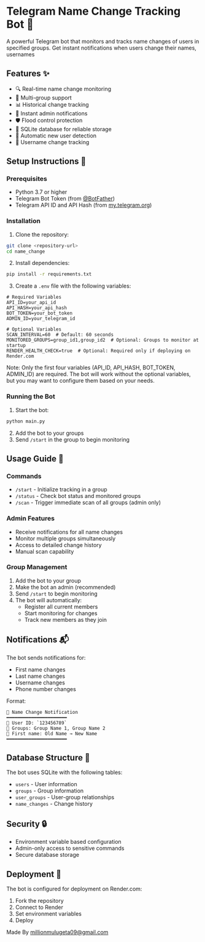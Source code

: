 # Telegram Name Change Tracking Bot 🤖

A powerful Telegram bot that monitors and tracks name changes of users in specified groups. Get instant notifications when users change their names, usernames 

## Features ✨

- 🔍 Real-time name change monitoring
- 👥 Multi-group support
- 📊 Historical change tracking
- 🔔 Instant admin notifications
- 🛡️ Flood control protection
- 💾 SQLite database for reliable storage
- 🔄 Automatic new user detection
- 👤 Username change tracking

## Setup Instructions 🚀

### Prerequisites
- Python 3.7 or higher
- Telegram Bot Token (from [@BotFather](https://t.me/BotFather))
- Telegram API ID and API Hash (from [my.telegram.org](https://my.telegram.org))

### Installation

1. Clone the repository:
```bash
git clone <repository-url>
cd name_change
```

2. Install dependencies:
```bash
pip install -r requirements.txt
```

3. Create a `.env` file with the following variables:
```env
# Required Variables
API_ID=your_api_id
API_HASH=your_api_hash
BOT_TOKEN=your_bot_token
ADMIN_ID=your_telegram_id

# Optional Variables
SCAN_INTERVAL=60  # Default: 60 seconds
MONITORED_GROUPS=group_id1,group_id2  # Optional: Groups to monitor at startup
RENDER_HEALTH_CHECK=true  # Optional: Required only if deploying on Render.com
```

Note: Only the first four variables (API_ID, API_HASH, BOT_TOKEN, ADMIN_ID) are required. The bot will work without the optional variables, but you may want to configure them based on your needs.

### Running the Bot

1. Start the bot:
```bash
python main.py
```

2. Add the bot to your groups
3. Send `/start` in the group to begin monitoring

## Usage Guide 📖

### Commands

- `/start` - Initialize tracking in a group
- `/status` - Check bot status and monitored groups
- `/scan` - Trigger immediate scan of all groups (admin only)

### Admin Features

- Receive notifications for all name changes
- Monitor multiple groups simultaneously
- Access to detailed change history
- Manual scan capability

### Group Management

1. Add the bot to your group
2. Make the bot an admin (recommended)
3. Send `/start` to begin monitoring
4. The bot will automatically:
   - Register all current members
   - Start monitoring for changes
   - Track new members as they join

## Notifications 📬

The bot sends notifications for:
- First name changes
- Last name changes
- Username changes
- Phone number changes

Format:
```
🔔 Name Change Notification
━━━━━━━━━━━━━━━━━━━━━━
👤 User ID: `123456789`
👥 Groups: Group Name 1, Group Name 2
👤 First name: Old Name → New Name
━━━━━━━━━━━━━━━━━━━━━━
```

## Database Structure 💾

The bot uses SQLite with the following tables:
- `users` - User information
- `groups` - Group information
- `user_groups` - User-group relationships
- `name_changes` - Change history

## Security 🔒

- Environment variable based configuration
- Admin-only access to sensitive commands
- Secure database storage

## Deployment 🚀

The bot is configured for deployment on Render.com:
1. Fork the repository
2. Connect to Render
3. Set environment variables
4. Deploy


Made By millionmulugeta09@gmail.com 